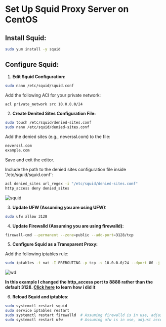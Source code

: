 # Set Up Squid Proxy Server on CentOS

## Install Squid:

```bash
sudo yum install -y squid
```

## Configure Squid:

1. **Edit Squid Configuration:**

```bash
sudo nano /etc/squid/squid.conf
```

Add the following ACl for your private network:

```bash 
acl private_network src 10.0.0.0/24
```

2. **Create Denited Sites Configuration File:**

```bash
sudo touch /etc/squid/denied-sites.conf
sudo nano /etc/squid/denied-sites.conf
```

Add the denied sites (e.g., neverssl.com) to the file:

```bash
neverssl.com
example.com
```
Save and exit the editor.

Include the path to the denied sites configuration file inside '/etc/squid/squid.conf':

```bash 
acl denied_sites url_regex -i "/etc/squid/denied-sites.conf"
http_access deny denied_sites
```
![squid](https://github.com/Iamaguest5/Document-Document-Document/assets/148782286/77ec904f-de06-4e0f-b152-6d0273e7667a)

3. **Update UFW (Assuming you are using UFW):**

```bash
sudo ufw allow 3128
```

4. **Update Firewalld (Assuming you are using firewalld):**

```bash
firewall-cmd --permanent --zone=public --add-port=3128/tcp
```

5. **Configure Squid as a Transparent Proxy:**

Add the following iptables rule:

```bash
sudo iptables -t nat -I PREROUTING -p tcp -s 10.0.0.0/24 --dport 80 -j REDIRECT --to-port 3128
```
![wd](https://github.com/Iamaguest5/Document-Document-Document/assets/148782286/d6aa648d-bb7a-4a5c-9360-4e103453157d)

__In this example I changed the http_access port to 8888 rather than the default 3128. [Click here](Specifc-Port-Or-IP-Address.md) to learn how i did it__

6. **Reload Squid and iptables:**

```bash
sudo systemctl restart squid
sudo service iptables restart
sudo systemctl restart firewalld  # Assuming firewalld is in use, adjust accordingly
sudo systemctl restart ufw        # Assuming ufw is in use, adjust accordingly
```


